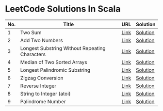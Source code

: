 # LeetCode Solutions In Scala

| No. | Title                                          | URL                                                                                               | Solution                                    |
|-----|------------------------------------------------|---------------------------------------------------------------------------------------------------|---------------------------------------------|
| 1   | Two Sum                                        | [Link](https://leetcode.com/problems/two-sum/description/)                                        | [Solution](src/main/scala/Problem001.scala) |
| 2   | Add Two Numbers                                | [Link](https://leetcode.com/problems/add-two-numbers/description/)                                | [Solution](src/main/scala/Problem002.scala) |
| 3   | Longest Substring Without Repeating Characters | [Link](https://leetcode.com/problems/longest-substring-without-repeating-characters/description/) | [Solution](src/main/scala/Problem003.scala) |
| 4   | Median of Two Sorted Arrays                    | [Link](https://leetcode.com/problems/median-of-two-sorted-arrays/description/)                    | [Solution](src/main/scala/Problem004.scala) |
| 5   | Longest Palindromic Substring                  | [Link](https://leetcode.com/problems/longest-palindromic-substring/description/)                  | [Solution](src/main/scala/Problem005.scala) |
| 6   | Zigzag Conversion                              | [Link](https://leetcode.com/problems/zigzag-conversion/description/)                              | [Solution](src/main/scala/Problem006.scala) |
| 7   | Reverse Integer                                | [Link](https://leetcode.com/problems/reverse-integer/description/)                                | [Solution](src/main/scala/Problem007.scala) |
| 8   | String to Integer (atoi)                       | [Link](https://leetcode.com/problems/string-to-integer-atoi/description/)                         | [Solution](src/main/scala/Problem008.scala) |
| 9   | Palindrome Number                              | [Link](https://leetcode.com/problems/palindrome-number/description/)                              | [Solution](src/main/scala/Problem009.scala) |
